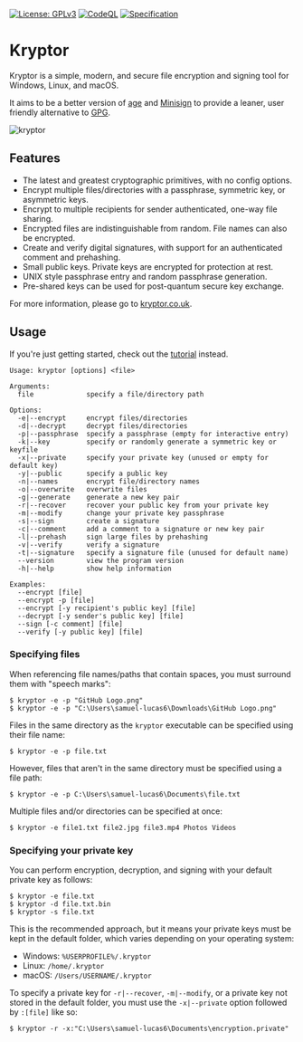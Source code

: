 [![License: GPLv3](https://img.shields.io/badge/License-GPLv3-blue.svg)](http://www.gnu.org/licenses/gpl-3.0)
[![CodeQL](https://github.com/samuel-lucas6/Kryptor/actions/workflows/codeql-analysis.yml/badge.svg)](https://github.com/samuel-lucas6/Kryptor/actions)
[![Specification](https://img.shields.io/badge/%23-specification-blueviolet)](https://www.kryptor.co.uk/specification)

# Kryptor

Kryptor is a simple, modern, and secure file encryption and signing tool for Windows, Linux, and macOS.

It aims to be a better version of [age](https://github.com/FiloSottile/age) and [Minisign](https://jedisct1.github.io/minisign/) to provide a leaner, user friendly alternative to [GPG](https://gnupg.org/).

![kryptor](https://github.com/samuel-lucas6/Kryptor/assets/63159663/51f49cb7-f06e-4928-9eb6-cb7176ce4706)

## Features

- The latest and greatest cryptographic primitives, with no config options.
- Encrypt multiple files/directories with a passphrase, symmetric key, or asymmetric keys.
- Encrypt to multiple recipients for sender authenticated, one-way file sharing.
- Encrypted files are indistinguishable from random. File names can also be encrypted.
- Create and verify digital signatures, with support for an authenticated comment and prehashing.
- Small public keys. Private keys are encrypted for protection at rest.
- UNIX style passphrase entry and random passphrase generation.
- Pre-shared keys can be used for post-quantum secure key exchange.

For more information, please go to [kryptor.co.uk](https://www.kryptor.co.uk/).

## Usage

If you're just getting started, check out the [tutorial](https://www.kryptor.co.uk/tutorial) instead.

```
Usage: kryptor [options] <file>

Arguments:
  file             specify a file/directory path

Options:
  -e|--encrypt     encrypt files/directories
  -d|--decrypt     decrypt files/directories
  -p|--passphrase  specify a passphrase (empty for interactive entry)
  -k|--key         specify or randomly generate a symmetric key or keyfile
  -x|--private     specify your private key (unused or empty for default key)
  -y|--public      specify a public key
  -n|--names       encrypt file/directory names
  -o|--overwrite   overwrite files
  -g|--generate    generate a new key pair
  -r|--recover     recover your public key from your private key
  -m|--modify      change your private key passphrase
  -s|--sign        create a signature
  -c|--comment     add a comment to a signature or new key pair
  -l|--prehash     sign large files by prehashing
  -v|--verify      verify a signature
  -t|--signature   specify a signature file (unused for default name)
  --version        view the program version
  -h|--help        show help information

Examples:
  --encrypt [file]
  --encrypt -p [file]
  --encrypt [-y recipient's public key] [file]
  --decrypt [-y sender's public key] [file]
  --sign [-c comment] [file]
  --verify [-y public key] [file]
```

### Specifying files

When referencing file names/paths that contain spaces, you must surround them with "speech marks":

```
$ kryptor -e -p "GitHub Logo.png"
$ kryptor -e -p "C:\Users\samuel-lucas6\Downloads\GitHub Logo.png"
```

Files in the same directory as the `kryptor` executable can be specified using their file name:

```
$ kryptor -e -p file.txt
```

However, files that aren't in the same directory must be specified using a file path:

```
$ kryptor -e -p C:\Users\samuel-lucas6\Documents\file.txt
```

Multiple files and/or directories can be specified at once:

```
$ kryptor -e file1.txt file2.jpg file3.mp4 Photos Videos
```

### Specifying your private key

You can perform encryption, decryption, and signing with your default private key as follows:

```
$ kryptor -e file.txt
$ kryptor -d file.txt.bin
$ kryptor -s file.txt
```

This is the recommended approach, but it means your private keys must be kept in the default folder, which varies depending on your operating system:

- Windows: `%USERPROFILE%/.kryptor`
- Linux: `/home/.kryptor`
- macOS: `/Users/USERNAME/.kryptor`

To specify a private key for `-r|--recover`, `-m|--modify`, or a private key not stored in the default folder, you must use the `-x|--private` option followed by `:[file]` like so:

```
$ kryptor -r -x:"C:\Users\samuel-lucas6\Documents\encryption.private"
```
